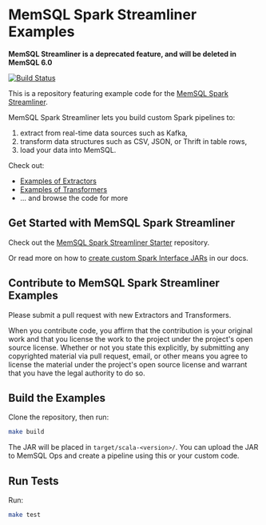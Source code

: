 MemSQL Spark Streamliner Examples
=================================
**MemSQL Streamliner is a deprecated feature, and will be deleted in MemSQL 6.0**

[![Build Status](https://travis-ci.org/memsql/streamliner-examples.svg?branch=master)](https://travis-ci.org/memsql/streamliner-examples)

This is a repository featuring example code for the [MemSQL Spark Streamliner](http://docs.memsql.com/latest/spark/).

MemSQL Spark Streamliner lets you build custom Spark pipelines to:
   1. extract from real-time data sources such as Kafka,
   2. transform data structures such as CSV, JSON, or Thrift in table rows,
   3. load your data into MemSQL.

Check out:

   - [Examples of Extractors](./src/main/scala/com/memsql/streamliner/examples/Extractors.scala)
   - [Examples of Transformers](./src/main/scala/com/memsql/streamliner/examples/Transformers.scala)
   - ... and browse the code for more


Get Started with MemSQL Spark Streamliner
-----------------------------------------

Check out the [MemSQL Spark Streamliner Starter](https://github.com/memsql/streamliner-starter) repository.

Or read more on how to [create custom Spark Interface JARs](http://docs.memsql.com/latest/spark/memsql-spark-interface/) in our docs.


Contribute to MemSQL Spark Streamliner Examples
-----------------------------------------------

Please submit a pull request with new Extractors and Transformers.

When you contribute code, you affirm that the contribution is your original work and that you license the work to the project under the project's open source license. Whether or not you state this explicitly, by submitting any copyrighted material via pull request, email, or other means you agree to license the material under the project's open source license and warrant that you have the legal authority to do so.


Build the Examples
------------------

Clone the repository, then run:

```bash
make build
```

The JAR will be placed in `target/scala-<version>/`. You can upload the JAR to MemSQL Ops and create a pipeline using this or your custom code.


Run Tests
---------

Run:

```bash
make test
```

